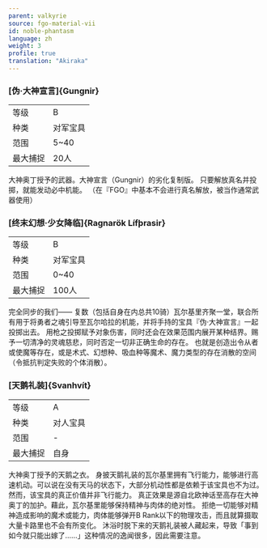 ```yaml
---
parent: valkyrie
source: fgo-material-vii
id: noble-phantasm
language: zh
weight: 3
profile: true
translation: "Akiraka"
---
```


### [伪·大神宣言]{Gungnir}

<table>
  <tr><td>等级</td><td>B</td></tr>
  <tr><td>种类</td><td>对军宝具</td></tr>
  <tr><td>范围</td><td>5~40</td></tr>
  <tr><td>最大捕捉</td><td>20人</td></tr>
</table>

大神奥丁授予的武器。大神宣言（Gungnir）的劣化复制版。
只要解放真名并投掷，就能发动必中机能。
（在『FGO』中基本不会进行真名解放，被当作通常武器使用）

### [终末幻想·少女降临]{Ragnarök Lífþrasir}

<table>
  <tr><td>等级</td><td>B</td></tr>
  <tr><td>种类</td><td>对军宝具</td></tr>
  <tr><td>范围</td><td>0~40</td></tr>
  <tr><td>最大捕捉</td><td>100人</td></tr>
</table>

完全同步的我们——
复数（包括自身在内总共10骑）瓦尔基里齐聚一堂，联合所有用于将勇者之魂引导至瓦尔哈拉的机能，并将手持的宝具『伪·大神宣言』一起投掷出去。
用枪之投掷赋予对象伤害，同时还会在效果范围内展开某种结界。赐予一切清净的灵魂慈悲，同时否定一切非正确生命的存在。
也就是创造出令从者或使魔等存在，或是术式、幻想种、吸血种等魔术、魔力类型的存在消散的空间（令抵抗判定失败的个体消散）。

### [天鹅礼装]{Svanhvít}

<table>
  <tr><td>等级</td><td>A</td></tr>
  <tr><td>种类</td><td>对人宝具</td></tr>
  <tr><td>范围</td><td>-</td></tr>
  <tr><td>最大捕捉</td><td>自身</td></tr>
</table>

大神奥丁授予的天鹅之衣。
身披天鹅礼装的瓦尔基里拥有飞行能力，能够进行高速机动。可以说在没有天马的状态下，大部分机动性都是依赖于该宝具也不为过。
然而，该宝具的真正价值并非飞行能力。
真正效果是源自北欧神话至高存在大神奥丁的加护。藉此，瓦尔基里能够保持精神与肉体的绝对性。
拒绝一切能够对精神造成影响的魔术或能力，肉体能够弹开B Rank以下的物理攻击，而且就算摄取大量卡路里也不会有所变化。
沐浴时脱下来的天鹅礼装被人藏起来，导致「事到如今就只能出嫁了……」这种情况的逸闻很多，因此需要注意。
